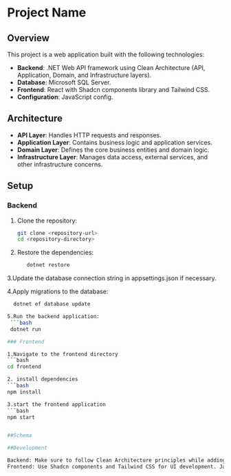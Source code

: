 # Project Name

## Overview

This project is a web application built with the following technologies:

- **Backend**: .NET Web API framework using Clean Architecture (API, Application, Domain, and Infrastructure layers).
- **Database**: Microsoft SQL Server.
- **Frontend**: React with Shadcn components library and Tailwind CSS.
- **Configuration**: JavaScript config.

## Architecture

- **API Layer**: Handles HTTP requests and responses.
- **Application Layer**: Contains business logic and application services.
- **Domain Layer**: Defines the core business entities and domain logic.
- **Infrastructure Layer**: Manages data access, external services, and other infrastructure concerns.

## Setup

### Backend

1. Clone the repository:
   ```bash
   git clone <repository-url>
   cd <repository-directory>

2. Restore the dependencies:
   ```bash
      dotnet restore

3.Update the database connection string in appsettings.json if necessary.

4.Apply migrations to the database:
  ```bash
    dotnet ef database update

5.Run the backend application:
   ```bash
   dotnet run

### Frontend

1.Navigate to the frontend directory 
```bash
cd frontend

2. install dependencies
```bash
npm install 

3.start the frontend application
```bash
npm start


##Schema

##Development

Backend: Make sure to follow Clean Architecture principles while adding features or fixing bugs.
Frontend: Use Shadcn components and Tailwind CSS for UI development. JavaScript config should be used for any frontend configurations.

